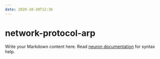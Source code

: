 ```yaml
---
date: 2020-10-20T12:36
---
```


# network-protocol-arp

Write your Markdown content here. Read [neuron documentation](https://neuron.zettel.page/2011404.html) for syntax help.

